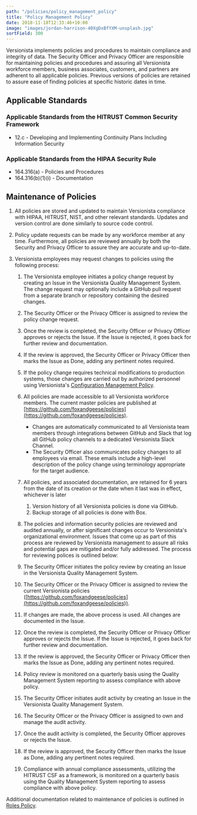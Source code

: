 ```yaml
---
path: "/policies/policy_management_policy"
title: "Policy Management Policy"
date: 2018-11-18T12:33:46+10:00
image: "images/jordan-harrison-40XgDxBfYXM-unsplash.jpg"
sortField: 300
---
```


Versionista implements policies and procedures to maintain compliance and
integrity of data. The Security Officer and Privacy Officer are responsible for
maintaining policies and procedures and assuring all Versionista workforce
members, business associates, customers, and partners are adherent to all
applicable policies. Previous versions of policies are retained to assure ease
of finding policies at specific historic dates in time.

## Applicable Standards

### Applicable Standards from the HITRUST Common Security Framework

- 12.c - Developing and Implementing Continuity Plans Including Information
  Security

### Applicable Standards from the HIPAA Security Rule

- 164.316(a) - Policies and Procedures
- 164.316(b)(1)(i) - Documentation

## Maintenance of Policies

1. All policies are stored and updated to maintain Versionista compliance with
   HIPAA, HITRUST, NIST, and other relevant standards. Updates and version
   control are done similarly to source code control.

2. Policy update requests can be made by any workforce member at any time.
   Furthermore, all policies are reviewed annually by both the Security and
   Privacy Officer to assure they are accurate and up-to-date.

3. Versionista employees may request changes to policies using the following
   process:

   1. The Versionista employee initiates a policy change request by creating an
      Issue in the Versionista Quality Management System. The change request may
      optionally include a GitHub pull request from a separate branch or
      repository containing the desired changes.

   2. The Security Officer or the Privacy Officer is assigned to review the
      policy change request.

   3. Once the review is completed, the Security Officer or Privacy Officer
      approves or rejects the Issue. If the Issue is rejected, it goes back for
      further review and documentation.

   4. If the review is approved, the Security Officer or Privacy Officer then
      marks the Issue as Done, adding any pertinent notes required.

   5. If the policy change requires technical modifications to production
      systems, those changes are carried out by authorized personnel using
      Versionista's
      [Configuration Management Policy](configuration_management_policy).

   6. All policies are made accessible to all Versionista workforce members. The
      current master policies are published at
      [https://github.com/foxandgeese/policies](https://github.com/foxandgeese/policies).
      - Changes are automatically communicated to all Versionista team members
        through integrations between GitHub and Slack that log all GitHub policy
        channels to a dedicated Versionista Slack Channel.
      - The Security Officer also communicates policy changes to all employees
        via email. These emails include a high-level description of the policy
        change using terminology appropriate for the target audience.
   7. All policies, and associated documentation, are retained for 6 years from
      the date of its creation or the date when it last was in effect, whichever
      is later
      1. Version history of all Versionista policies is done via GitHub.
      2. Backup storage of all policies is done with Box.
   8. The policies and information security policies are reviewed and audited
      annually, or after significant changes occur to Versionista's
      organizational environment. Issues that come up as part of this process
      are reviewed by Versionista management to assure all risks and potential
      gaps are mitigated and/or fully addressed. The process for reviewing
      polices is outlined below:
   9. The Security Officer initiates the policy review by creating an Issue in
      the Versionista Quality Management System.
   10. The Security Officer or the Privacy Officer is assigned to review the
       current Versionista policies
       ([https://github.com/foxandgeese/policies](https://github.com/foxandgeese/policies)).
   11. If changes are made, the above process is used. All changes are
       documented in the Issue.
   12. Once the review is completed, the Security Officer or Privacy Officer
       approves or rejects the Issue. If the Issue is rejected, it goes back for
       further review and documentation.
   13. If the review is approved, the Security Officer or Privacy Officer then
       marks the Issue as Done, adding any pertinent notes required.
   14. Policy review is monitored on a quarterly basis using the Quality
       Management System reporting to assess compliance with above policy.
   15. The Security Officer initiates audit activity by creating an Issue in the
       Versionista Quality Management System.
   16. The Security Officer or the Privacy Officer is assigned to own and manage
       the audit activity.
   17. Once the audit activity is completed, the Security Officer approves or
       rejects the Issue.
   18. If the review is approved, the Security Officer then marks the Issue as
       Done, adding any pertinent notes required.
   19. Compliance with annual compliance assessments, utilizing the HITRUST CSF
       as a framework, is monitored on a quarterly basis using the Quality
       Management System reporting to assess compliance with above policy.

Additional documentation related to maintenance of policies is outlined in
[Roles Policy](roles_policy).
